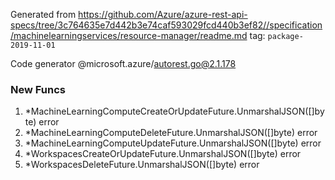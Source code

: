 Generated from https://github.com/Azure/azure-rest-api-specs/tree/3c764635e7d442b3e74caf593029fcd440b3ef82//specification/machinelearningservices/resource-manager/readme.md tag: `package-2019-11-01`

Code generator @microsoft.azure/autorest.go@2.1.178


### New Funcs

1. *MachineLearningComputeCreateOrUpdateFuture.UnmarshalJSON([]byte) error
1. *MachineLearningComputeDeleteFuture.UnmarshalJSON([]byte) error
1. *MachineLearningComputeUpdateFuture.UnmarshalJSON([]byte) error
1. *WorkspacesCreateOrUpdateFuture.UnmarshalJSON([]byte) error
1. *WorkspacesDeleteFuture.UnmarshalJSON([]byte) error
